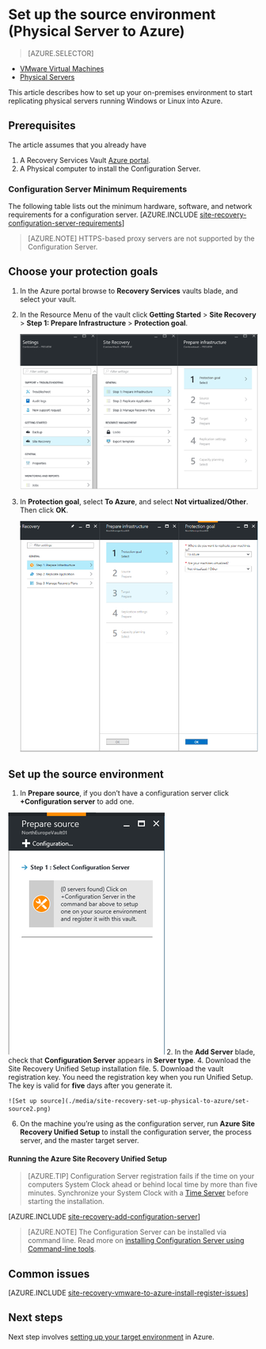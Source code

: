 <properties
    pageTitle="Set up the source environment (Physical Servers to Azure) | Azure"
    description="This article describes how to set up your on-premises environment to start replicating physical servers running Windows or Linux into Azure."
    services="site-recovery"
    documentationcenter=""
    author="AnoopVasudavan"
    manager="gauravd"
    editor="" />
<tags
    ms.assetid="ms.service: site-recovery"
    ms.devlang="na"
    ms.topic="article"
    ms.tgt_pltfrm="na"
    ms.workload="backup-recovery"
    ms.date="1/10/2017"
    wacn.date=""
    ms.author="anoopkv" />

# Set up the source environment (Physical Server to Azure)
>[AZURE.SELECTOR]
- [VMware Virtual Machines](/documentation/articles/site-recovery-set-up-vmware-to-azure/)
- [Physical Servers](/documentation/articles/site-recovery-set-up-physical-to-azure/)

This article describes how to set up your on-premises environment to start replicating physical servers running Windows or Linux into Azure.

## Prerequisites

The article assumes that you already have
1. A Recovery Services Vault [Azure portal](http://portal.azure.cn "Azure portal").
3. A Physical computer to install the Configuration Server.

### Configuration Server Minimum Requirements
The following table lists out the minimum hardware, software, and network requirements for a configuration server.
[AZURE.INCLUDE [site-recovery-configuration-server-requirements](../../includes/site-recovery-configuration-server-requirements.md)]

> [AZURE.NOTE]
> HTTPS-based proxy servers are not supported by the Configuration Server.

## Choose your protection goals

1. In the Azure portal browse to **Recovery Services** vaults blade, and select your vault.
2. In the Resource Menu of the vault click **Getting Started** > **Site Recovery** > **Step 1: Prepare Infrastructure** > **Protection goal**.

    ![Choose goals](./media/site-recovery-set-up-physical-to-azure/choose-goals.png)
3. In **Protection goal**, select **To Azure**, and select **Not virtualized/Other**. Then click **OK**.

    ![Choose goals](./media/site-recovery-set-up-physical-to-azure/physical-protection-goal.PNG)

## Set up the source environment

1. In **Prepare source**, if you don’t have a configuration server click **+Configuration server** to add one.

  ![Set up source](./media/site-recovery-set-up-physical-to-azure/plus-config-srv.png)
2. In the **Add Server** blade, check that **Configuration Server** appears in **Server type**.
4. Download the Site Recovery Unified Setup installation file.
5. Download the vault registration key. You need the registration key when you run Unified Setup. The key is valid for **five** days after you generate it.

	![Set up source](./media/site-recovery-set-up-physical-to-azure/set-source2.png)
6. On the machine you’re using as the configuration server, run **Azure Site Recovery Unified Setup** to install the configuration server, the process server, and the master target server.

#### Running the Azure Site Recovery Unified Setup

> [AZURE.TIP]
> Configuration Server registration fails if the time on your computers System Clock ahead or behind local time by more than five minutes.  Synchronize your System Clock with a [Time Server](https://technet.microsoft.com/windows-server-docs/identity/ad-ds/get-started/windows-time-service/windows-time-service) before starting the installation.

[AZURE.INCLUDE [site-recovery-add-configuration-server](../../includes/site-recovery-add-configuration-server.md)]

> [AZURE.NOTE]
> The Configuration Server can be installed via command line. Read more on [installing Configuration Server using Command-line tools](http://aka.ms/installconfigsrv).


## Common issues

[AZURE.INCLUDE [site-recovery-vmware-to-azure-install-register-issues](../../includes/site-recovery-vmware-to-azure-install-register-issues.md)]


## Next steps
Next step involves [setting up your target environment](/documentation/articles/site-recovery-vmware-to-azure/#step-3-set-up-the-target-environment) in Azure.
